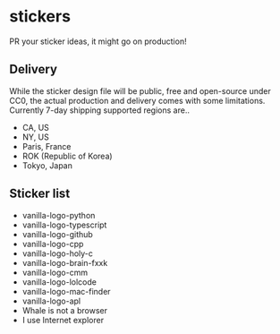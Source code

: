 # stickers

PR your sticker ideas, it might go on production!

## Delivery
While the sticker design file will be public, free and open-source under CC0, the actual production and delivery comes with some limitations.
Currently 7-day shipping supported regions are..

- CA, US
- NY, US
- Paris, France
- ROK (Republic of Korea)
- Tokyo, Japan


## Sticker list
- vanilla-logo-python
- vanilla-logo-typescript
- vanilla-logo-github
- vanilla-logo-cpp
- vanilla-logo-holy-c
- vanilla-logo-brain-fxxk
- vanilla-logo-cmm
- vanilla-logo-lolcode
- vanilla-logo-mac-finder
- vanilla-logo-apl
- Whale is not a browser
- I use Internet explorer
